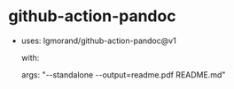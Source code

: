 # github-action-pandoc


- uses: lgmorand/github-action-pandoc@v1

  with:

    args: "--standalone --output=readme.pdf README.md"
